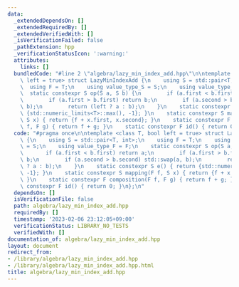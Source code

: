 ```yaml
---
data:
  _extendedDependsOn: []
  _extendedRequiredBy: []
  _extendedVerifiedWith: []
  _isVerificationFailed: false
  _pathExtension: hpp
  _verificationStatusIcon: ':warning:'
  attributes:
    links: []
  bundledCode: "#line 2 \"algebra/lazy_min_index_add.hpp\"\n\ntemplate <class T, bool\
    \ left = true> struct LazyMinIndexAdd {\n    using S = std::pair<T, int>;\n  \
    \  using F = T;\n    using value_type_S = S;\n    using value_type_F = F;\n  \
    \  static constexpr S op(S a, S b) {\n        if (a.first < b.first) return a;\n\
    \        if (a.first > b.first) return b;\n        if (a.second > b.second) std::swap(a,\
    \ b);\n        return (left ? a : b);\n    }\n    static constexpr S e() { return\
    \ {std::numeric_limits<T>::max(), -1}; }\n    static constexpr S mapping(F f,\
    \ S x) { return {f + x.first, x.second}; }\n    static constexpr F composition(F\
    \ f, F g) { return f + g; }\n    static constexpr F id() { return 0; }\n};\n"
  code: "#pragma once\n\ntemplate <class T, bool left = true> struct LazyMinIndexAdd\
    \ {\n    using S = std::pair<T, int>;\n    using F = T;\n    using value_type_S\
    \ = S;\n    using value_type_F = F;\n    static constexpr S op(S a, S b) {\n \
    \       if (a.first < b.first) return a;\n        if (a.first > b.first) return\
    \ b;\n        if (a.second > b.second) std::swap(a, b);\n        return (left\
    \ ? a : b);\n    }\n    static constexpr S e() { return {std::numeric_limits<T>::max(),\
    \ -1}; }\n    static constexpr S mapping(F f, S x) { return {f + x.first, x.second};\
    \ }\n    static constexpr F composition(F f, F g) { return f + g; }\n    static\
    \ constexpr F id() { return 0; }\n};\n"
  dependsOn: []
  isVerificationFile: false
  path: algebra/lazy_min_index_add.hpp
  requiredBy: []
  timestamp: '2023-02-06 23:12:05+09:00'
  verificationStatus: LIBRARY_NO_TESTS
  verifiedWith: []
documentation_of: algebra/lazy_min_index_add.hpp
layout: document
redirect_from:
- /library/algebra/lazy_min_index_add.hpp
- /library/algebra/lazy_min_index_add.hpp.html
title: algebra/lazy_min_index_add.hpp
---
```

